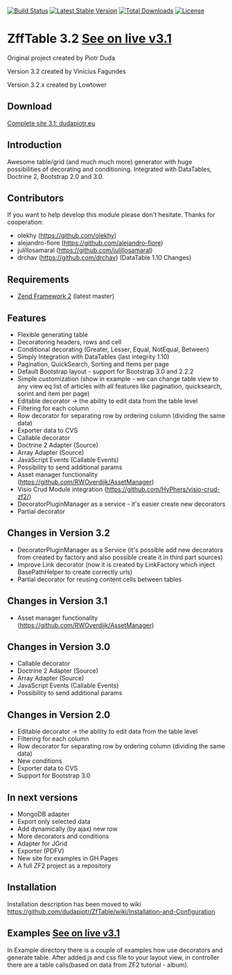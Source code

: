 [![Build Status](https://travis-ci.org/fagundes/ZffTable.svg?branch=master)](https://travis-ci.org/fagundes/ZffTable)
[![Latest Stable Version](https://poser.pugx.org/fagundes/zff-table/v/stable.svg)](https://packagist.org/packages/fagundes/zff-table) [![Total Downloads](https://poser.pugx.org/fagundes/zff-table/downloads.svg)](https://packagist.org/packages/fagundes/zff-table) [![License](https://poser.pugx.org/fagundes/zff-table/license.svg)](https://packagist.org/packages/fagundes/zftable)

ZffTable 3.2 [See on live v3.1](http://dudapiotrek.laohost.net)
=======
Original project created by Piotr Duda

Version 3.2 created by Vinícius Fagundes

Version 3.2.x created by Lowtower


Download
-----------
[Complete site 3.1: dudapiotr.eu](https://drive.google.com/file/d/0B4WJ3MxrRUAEOWp5emFaNlpBNGM/edit?usp=sharing)


Introduction
------------

Awesome table/grid (and much much more) generator with huge possibilities of decorating and conditioning. 
Integrated with DataTables, Doctrine 2, Bootstrap 2.0 and 3.0.

Contributors
------------
If you want to help develop this module please don't hesitate. 
Thanks for cooperation:

- olekhy (https://github.com/olekhy)
- alejandro-fiore (https://github.com/alejandro-fiore)
- julillosamaral (https://github.com/julillosamaral)
- drchav (https://github.com/drchav)  (DataTable 1.10 Changes)

Requirements
------------

* [Zend Framework 2](https://github.com/zendframework/zf2) (latest master)


Features
----------------
-  Flexible generating table
-  Decoratoring headers, rows and cell
-  Conditional decorating (Greater, Lesser, Equal, NotEqual, Between)
-  Simply Integration with DataTables (last integrity 1.10)
-  Pagination, QuickSearch, Sorting and Items per page
-  Default Bootstrap layout - support for Bootstrap 3.0 and 2.2.2
-  Simple customization (show in example -  we can change table view to any view eq list of articles with all features like pagination, quicksearch, sorint and item per page)
-  Editable decorator -> the ability to edit data from the table level
-  Filtering for each column
-  Row decorator for separating row by ordering column (dividing the same data)
-  Exporter data to CVS
-  Callable decorator
-  Doctrine 2 Adapter (Source)
-  Array Adapter  (Source)
-  JavaScript Events (Callable Events)
-  Possibility to send additional params
-  Asset manager functionality (https://github.com/RWOverdijk/AssetManager)
-  Visio Crud Module integration (https://github.com/HyPhers/visio-crud-zf2/)
-  DecoratorPluginManager as a service - it's easier create new decorators
-  Partial decorator

Changes in Version 3.2
----------------
- DecoratorPluginManager as a Service (it's possible add new decorators from created by factory and also possible create it in third part sources)
- Improve Link decorator (now it is created by LinkFactory which inject BasePathHelper to create correctly urls)
- Partial decorator for reusing content cells between tables

Changes in Version 3.1
----------------
- Asset manager functionality (https://github.com/RWOverdijk/AssetManager)

Changes in Version 3.0
----------------
- Callable decorator
- Doctrine 2 Adapter (Source)
- Array Adapter  (Source)
- JavaScript Events (Callable Events)
- Possibility to send additional params


Changes in Version 2.0
----------------
-  Editable decorator -> the ability to edit data from the table level
-  Filtering for each column
-  Row decorator for separating row by ordering column (dividing the same data)
-  New conditions
-  Exporter data to CVS
-  Support for Bootstrap 3.0


In next versions
----------------
- MongoDB adapter
- Export only selected data
- Add dynamically (by ajax) new row
- More decorators and conditions
- Adapter for JGrid
- Exporter (PDFV)
- New site for examples in GH Pages
- A full ZF2 project as a repository


Installation
------------

Installation description has been moved to wiki
https://github.com/dudapiotr/ZfTable/wiki/Installation-and-Configuration


Examples [See on live v3.1](http://dudapiotrek.laohost.net)
-------
In Example directory there is a couple of examples how use decorators and generate table. After added js and css file
to your layout view, in controller there are a table calls(based on data from ZF2 tutorial - album).

